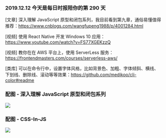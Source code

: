 ### 2019.12.12 今天是每日时报陪你的第 290 天

[文章] 深入理解 JavaScript 原型和闭包系列，我目前看到第九章，通俗易懂值得推荐：<https://www.cnblogs.com/wangfupeng1988/p/4001284.html>

[视频] 使用 React Native 开发 Windows 10 应用：<https://www.youtube.com/watch?v=FS77XGEKzzQ>

[视频] 教你在在 AWS 平台上，使用 ServerLess 服务：<https://frontendmasters.com/courses/serverless-aws/>

[类库] 可以在命令行中，设置字体风格，比如背景色、加粗、字体倾斜、横线、下划线、删除线、滚动等等效果：<https://github.com/medikoo/cli-color#readme>


### 配图 - 深入理解 JavaScript 原型和闭包系列
![](https://images0.cnblogs.com/blog/138012/201409/181509180812624.png)

### 配图 - CSS-In-JS
![](http://qn.40zhe.com/5730A219-6423-4CA1-90D0-EC5615238262.png)
